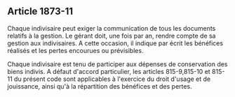 Article 1873-11
----
Chaque indivisaire peut exiger la communication de tous les documents relatifs à
la gestion. Le gérant doit, une fois par an, rendre compte de sa gestion aux
indivisaires. A cette occasion, il indique par écrit les bénéfices réalisés et
les pertes encourues ou prévisibles.

Chaque indivisaire est tenu de participer aux dépenses de conservation des biens
indivis. A défaut d'accord particulier, les articles 815-9,815-10 et 815-11 du
présent code sont applicables à l'exercice du droit d'usage et de jouissance,
ainsi qu'à la répartition des bénéfices et des pertes.
